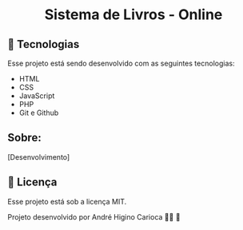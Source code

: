 <h1 align="center"> Sistema de Livros - Online </h1>


## 🚀 Tecnologias

Esse projeto está sendo desenvolvido com as seguintes tecnologias:

- HTML
- CSS
- JavaScript
- PHP
- Git e Github

## Sobre:

[Desenvolvimento]


## :memo: Licença

Esse projeto está sob a licença MIT.

Projeto desenvolvido por André Higino Carioca 🧑‍💻 💚

